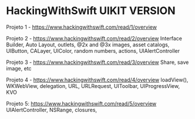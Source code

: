# HackingWithSwift UIKIT VERSION

Projeto 1 - https://www.hackingwithswift.com/read/1/overview


Projeto 2  - https://www.hackingwithswift.com/read/2/overview
Interface Builder, 
Auto Layout, 
outlets,
@2x and @3x images, 
asset catalogs, 
UIButton, 
CALayer, 
UIColor, 
random numbers, 
actions, 
UIAlertController

Projeto 3 - https://www.hackingwithswift.com/read/3/overview
Share, save image, etc

Projeto 4 - https://www.hackingwithswift.com/read/4/overview
loadView(), WKWebView, delegation, URL, URLRequest, UIToolbar, UIProgressView, KVO 


Projeto 5: https://www.hackingwithswift.com/read/5/overview
UIAlertController, NSRange, closures,
